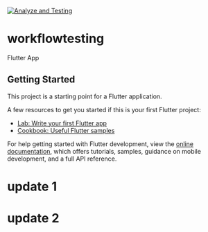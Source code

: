 [![Analyze and Testing](https://github.com/vromano-newel/workflow-testing/actions/workflows/dart.yml/badge.svg)](https://github.com/vromano-newel/workflow-testing/actions/workflows/dart.yml)

# workflowtesting

Flutter App

## Getting Started

This project is a starting point for a Flutter application.

A few resources to get you started if this is your first Flutter project:

- [Lab: Write your first Flutter app](https://docs.flutter.dev/get-started/codelab)
- [Cookbook: Useful Flutter samples](https://docs.flutter.dev/cookbook)

For help getting started with Flutter development, view the
[online documentation](https://docs.flutter.dev/), which offers tutorials,
samples, guidance on mobile development, and a full API reference.

# update 1

# update 2
